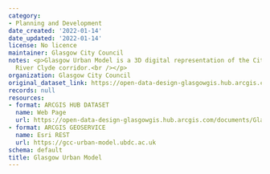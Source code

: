 ```yaml
---
category:
- Planning and Development
date_created: '2022-01-14'
date_updated: '2022-01-14'
license: No licence
maintainer: Glasgow City Council
notes: <p>Glasgow Urban Model is a 3D digital representation of the City Centre and
  River Clyde corridor.<br /></p>
organization: Glasgow City Council
original_dataset_link: https://open-data-design-glasgowgis.hub.arcgis.com/documents/GlasgowGIS::glasgow-urban-model-1
records: null
resources:
- format: ARCGIS HUB DATASET
  name: Web Page
  url: https://open-data-design-glasgowgis.hub.arcgis.com/documents/GlasgowGIS::glasgow-urban-model-1
- format: ARCGIS GEOSERVICE
  name: Esri REST
  url: https://gcc-urban-model.ubdc.ac.uk
schema: default
title: Glasgow Urban Model
---
```

